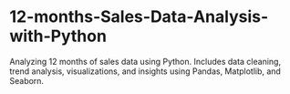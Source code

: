 # 12-months-Sales-Data-Analysis-with-Python
Analyzing 12 months of sales data using Python. Includes data cleaning, trend analysis, visualizations, and insights using Pandas, Matplotlib, and Seaborn.
